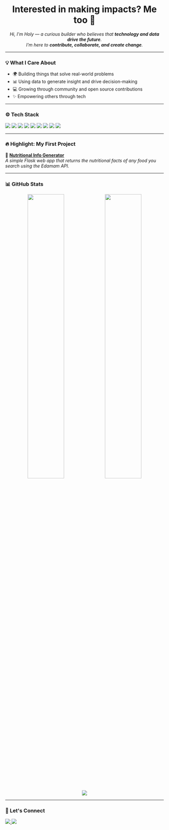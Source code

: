 <h1 align="center">Interested in making impacts? Me too 🚀</h1>

<p align="center">
  <em>Hi, I'm Holy — a curious builder who believes that <strong>technology and data drive the future</strong>.  
  <br>I'm here to <strong>contribute, collaborate, and create change</strong>.</em>
</p>

---

### 💡 What I Care About

- 🌍 Building things that solve real-world problems  
- 📊 Using data to generate insight and drive decision-making  
- 💻 Growing through community and open source contributions  
- ✨ Empowering others through tech

---

### ⚙️ Tech Stack

<p align="left">
  <img src="https://img.shields.io/badge/Python-3776AB?style=flat&logo=python&logoColor=white"/>
  <img src="https://img.shields.io/badge/Flask-000000?style=flat&logo=flask&logoColor=white"/>
  <img src="https://img.shields.io/badge/HTML5-E34F26?style=flat&logo=html5&logoColor=white"/>
  <img src="https://img.shields.io/badge/CSS3-1572B6?style=flat&logo=css3&logoColor=white"/>
  <img src="https://img.shields.io/badge/JavaScript-F7DF1E?style=flat&logo=javascript&logoColor=black"/>
  <img src="https://img.shields.io/badge/TypeScript-3178C6?style=flat&logo=typescript&logoColor=white"/>
  <img src="https://img.shields.io/badge/React-61DAFB?style=flat&logo=react&logoColor=black"/>
  <img src="https://img.shields.io/badge/Java-007396?style=flat&logo=java&logoColor=white"/>
  <img src="https://img.shields.io/badge/C++-00599C?style=flat&logo=c%2B%2B&logoColor=white"/>
</p>

---

### 🔥 Highlight: My First Project

🧠 **[Nutritional Info Generator](https://github.com/holly-agyei/nutritional-info-app)**  
_A simple Flask web app that returns the nutritional facts of any food you search using the Edamam API._

---

### 📊 GitHub Stats

<p align="center">
  <img src="https://github-readme-stats.vercel.app/api?username=holly-agyei&show_icons=true&theme=tokyonight" width="48%">
  <img src="https://github-readme-streak-stats.herokuapp.com/?user=holly-agyei&theme=tokyonight" width="48%">
</p>

<p align="center">
  <img src="https://github-readme-activity-graph.cyclic.app/graph?username=holly-agyei&theme=github-compact"/>
</p>

---

### 🤝 Let's Connect

<p align="left">
  <a href="https://linkedin.com/in/holy-agyei-247bab313" target="_blank">
    <img src="https://img.shields.io/badge/LinkedIn-blue?logo=linkedin&logoColor=white"/>
  </a>
  <a href="mailto:your.email@example.com">
    <img src="https://img.shields.io/badge/Gmail-red?logo=gmail&logoColor=white"/>
  </a>
</p>

